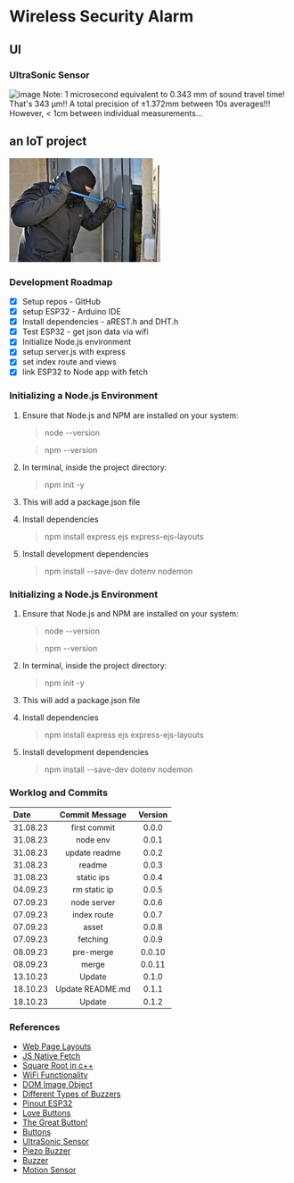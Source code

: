 # Wireless Security Alarm



## UI

### UltraSonic Sensor

![image](https://github.com/Fukushima299792458/IoT-Weather/assets/132644178/fa0f9c99-21d5-441e-938c-dc867a74a01c)
Note: 1 microsecond equivalent to 0.343 mm of sound travel time! That's 343 µm!! A total precision of ±1.372mm between 10s averages!!! However, < 1cm between individual measurements...


## an IoT project

![Yellow-Umbrella](CoreStuff/public/assets/stealing.jpg)

### Development Roadmap

- [x] Setup repos - GitHub
- [x] setup ESP32 - Arduino IDE
- [x] Install dependencies - aREST.h and DHT.h
- [x] Test ESP32 - get json data via wifi
- [x] Initialize Node.js environment
- [x] setup server.js with express
- [x] set index route and views
- [x] link ESP32 to Node app with fetch

### Initializing a Node.js Environment

1. Ensure that Node.js and NPM are installed on your system:
    > node --version

    > npm --version

2. In terminal, inside the project directory:
    > npm init -y

3. This will add a package.json file

4. Install dependencies
    > npm install express ejs express-ejs-layouts

5. Install development dependencies
    > npm install --save-dev dotenv nodemon


### Initializing a Node.js Environment

1. Ensure that Node.js and NPM are installed on your system:
    > node --version

    > npm --version

2. In terminal, inside the project directory:
    > npm init -y

3. This will add a package.json file

4. Install dependencies
    > npm install express ejs express-ejs-layouts

5. Install development dependencies
    > npm install --save-dev dotenv nodemon

### Worklog and Commits

Date | Commit Message | Version
:-----|:----------------:|:--------:
31.08.23 | first commit | 0.0.0
31.08.23 | node env | 0.0.1
31.08.23 | update readme | 0.0.2
31.08.23 | readme | 0.0.3
31.08.23 | static ips | 0.0.4
04.09.23 | rm static ip | 0.0.5
07.09.23 | node server | 0.0.6
07.09.23 | index route | 0.0.7
07.09.23 | asset | 0.0.8
07.09.23 | fetching | 0.0.9
08.09.23 | pre-merge | 0.0.10
08.09.23 | merge | 0.0.11
13.10.23 | Update | 0.1.0
18.10.23 | Update README.md | 0.1.1
18.10.23 | Update | 0.1.2





### References
- [Web Page Layouts](https://www.youtube.com/watch?v=3C_22eBWpjg)
- [JS Native Fetch](https://www.youtube.com/watch?v=MBqS1kYzwTc)
- [Square Root in c++](https://www.scaler.com/topics/sqrt-in-cpp/)
- [WiFi Functionality](https://randomnerdtutorials.com/esp32-useful-wi-fi-functions-arduino/)
- [DOM Image Object](https://www.w3schools.com/jsref/dom_obj_image.asp)
- [Different Types of Buzzers](https://emariete.com/en/buzzer-active-or-passive-buzzer-for-arduino-esp8266-nodemcu-esp32-etc/)
- [Pinout ESP32](https://circuits4you.com/wp-content/uploads/2018/12/ESP32-Pinout.jpg)
- [Love Buttons](https://techcrunch.com/2018/03/20/researchers-find-the-best-way-to-press-a-button/)
- [The Great Button!](https://www.vox.com/2015/4/10/8383165/reddit-button-explained)
- [Buttons](https://www.talkbass.com/threads/the-psychology-of-button-pushing-and-effective-responses-to-it.1319409/#:~:text=My%20opinion%20on%20this%20is,does%20the%20same%20to%20them.)
- [UltraSonic Sensor](https://esp32io.com/tutorials/esp32-ultrasonic-sensor#google_vignette)
- [Piezo Buzzer](https://esp32io.com/tutorials/esp32-piezo-buzzer)
- [Buzzer](https://esp32io.com/tutorials/esp32-buzzer)
- [Motion Sensor](https://esp32io.com/tutorials/esp32-motion-sensor)


